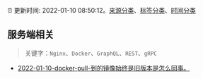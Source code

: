 :alarm_clock: 更新时间: 2022-01-10 08:50:12。[来源分类](../README.md)、[标签分类](../TAGS.md)、[时间分类](../TIMELINE.md)

## 服务端相关


> 关键字：`Nginx`、`Docker`、`GraphQL`、`REST`、`gRPC`



- [2022-01-10-docker-pull-到的镜像始终是旧版本是怎么回事。](https://www.v2ex.com/t/827349) 